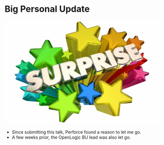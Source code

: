 <!SLIDE >
# Big Personal Update

![Surprise](/_images/surprise.jpg)

* Since submitting this talk, Perforce found a reason to let me go.
* A few weeks prior, the OpenLogic BU lead was also let go.
